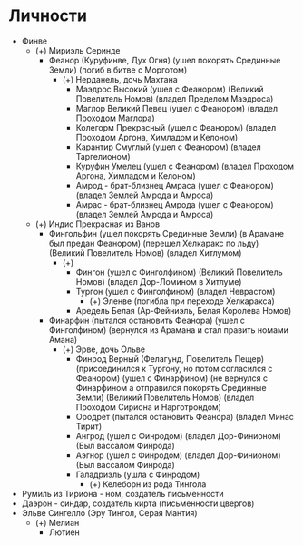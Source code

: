 # Личности

* Финве
    * (+) Мириэль Серинде
        * Феанор (Куруфинве, Дух Огня)
          (ушел покорять Срединные Земли)
          (погиб в битве с Морготом)
            * (+) Нерданель, дочь Махтана
                * Маэдрос Высокий
                  (ушел с Феанором)
                  (Великий Повелитель Номов)
                  (владел Пределом Маэдроса)
                * Маглор Великий Певец
                  (ушел с Феанором)
                  (владел Проходом Маглора)
                * Колегорм Прекрасный
                  (ушел с Феанором)
                  (владел Проходом Аргона, Химладом и Келоном)
                * Карантир Смуглый
                  (ушел с Феанором)
                  (владел Таргелионом)
                * Куруфин Умелец
                  (ушел с Феанором)
                  (владел Проходом Аргона, Химладом и Келоном)
                * Амрод - брат-близнец Амраса
                  (ушел с Феанором)
                  (владел Землей Амрода и Амроса)
                * Амрас - брат-близнец Амрода
                  (ушел с Феанором)
                  (владел Землей Амрода и Амроса)
    * (+) Индис Прекрасная из Ванов
        * Фингольфин
          (ушел покорять Срединные Земли)
          (в Арамане был предан Феанором)
          (перешел Хелкаракс по льду)
          (Великий Повелитель Номов)
          (владел Хитлумом)
            * (+)
                * Фингон
                  (ушел с Финголфином)
                  (Великий Повелитель Номов)
                  (владел Дор-Ломином в Хитлуме)
                * Тургон
                  (ушел с Финголфином)
                  (владел Неврастом)
                    * (+) Эленве
                      (погибла при переходе Хелкаракса)
                * Аредель Белая (Ар-Фейниэль, Белая Королева Номов)
        * Финарфин
          (пытался остановить Феанора)
          (ушел с Финголфином)
          (вернулся из Арамана и стал править номами Амана)
            * (+) Эрве, дочь Ольве
                * Финрод Верный (Фелагунд, Повелитель Пещер)
                  (присоединился к Тургону,
                  но потом согласился с Феанором)
                  (ушел с Финарфином)
                  (не вернулся с Финарфином а отправился покорять Срединные Земли)
                  (Великий Повелитель Номов)
                  (владел Проходом Сириона и Нарготрондом)
                * Ородрет
                  (пытался остановить Феанора)
                  (владел Минас Тирит)
                * Ангрод
                  (ушел с Финродом)
                  (владел Дор-Финионом)
                  (Был вассалом Финрода)
                * Аэгнор
                  (ушел с Финродом)
                  (владел Дор-Финионом)
                  (Был вассалом Финрода)
                * Галадриэль
                  (ушла с Финродом)
                  * (+) Келеборн из рода Тингола
* Румиль из Тириона - ном, создатель письменности
* Даэрон - синдар, создатель кирта (письменности цвергов)
* Эльве Сингелло (Эру Тингол, Серая Мантия)
    * (+) Мелиан
        * Лютиен
